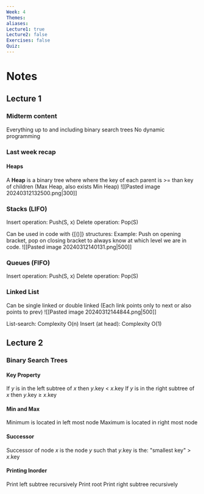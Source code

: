 ```yaml
---
Week: 4
Themes: 
aliases: 
Lecture1: true
Lecture2: false
Exercises: false
Quiz:
---
```


# Notes

## Lecture 1

### Midterm content
Everything up to and including binary search trees
No dynamic programming

### Last week recap

#### Heaps
A **Heap** is a binary tree where where the key of each parent is >= than key of children (Max Heap, also exists Min Heap)
![[Pasted image 20240312132500.png|300]]



### Stacks (LIFO)
Insert operation: Push(S, x)
Delete operation: Pop(S)

Can be used in code with {[()]} structures:
Example:
Push on opening bracket, pop on closing bracket to always know at which level we are in code.
![[Pasted image 20240312140131.png|500]]

### Queues (FIFO)
Insert operation: Push(S, x)
Delete operation: Pop(S)

### Linked List
Can be single linked or double linked (Each link points only to next or also points to prev)
![[Pasted image 20240312144844.png|500]]


List-search: Complexity O(n)
Insert (at head): Complexity O(1)



## Lecture 2

### Binary Search Trees
#### Key Property

If $y$ is in the left subtree of $x$ then $y$.key $<$ $x$.key
If $y$ is in the right subtree of $x$ then $y$.key $\ge$ $x$.key

#### Min and Max

Minimum is located in left most node
Maximum is located in right most node

#### Successor

Successor of node $x$ is the node $y$ such that $y$.key is the: "smallest key" > $x$.key

#### Printing Inorder
Print left subtree recursively
Print root
Print right subtree recursively

